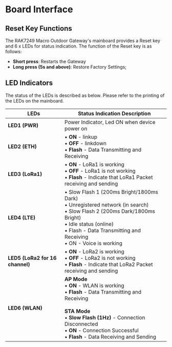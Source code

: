 # Board Interface


<rk-img
  src="/assets/images/datasheet/rak7249/circuit-board-interface.png"
  width="100%"
  figure-number="1"
  caption="Circuit Board Interface"
/>

## Reset Key Functions

The RAK7249 Macro Outdoor Gateway's mainboard provides a Reset key and 6 x LEDs for status indication. The function of the Reset key is as follows:

- **Short press**: Restarts the Gateway
- **Long press (5s and above)**: Restore Factory Settings;

## LED Indicators

The status of the LEDs is described as below. Please refer to the printing of the LEDs
on the mainboard.

| LEDs | Status Indication Description | 
| ---- | ---- | 
| **LED1 (PWR)** | Power Indicator, Led ON when device power on | 
| **LED2 (ETH)** |  • **ON** - linkup <br> • **OFF** - linkdown <br> • **Flash** - Data Transmitting and Receiving | 
| **LED3 (LoRa1)** | • **ON** - LoRa1 is working <br> • **OFF** - LoRa1 is not working <br> • **Flash** - Indicate that LoRa1 Packet receiving and sending | 
| **LED4 (LTE)** | • Slow Flash 1 (200ms Bright/1800ms Dark) <br> • Unregistered network (in search) <br> • Slow Flash 2 (200ms Dark/1800ms Bright) <br> • Idle status (online) <br> • Flash - Data Transmitting and Receiving <br> • ON - Voice is working | 
| **LED5 (LoRa2 for 16 channel)** | • **ON** - LoRa2 is working <br> • **OFF** - LoRa2 is not working <br> • **Flash** - Indicate that LoRa2 Packet receiving and sending | 
| **LED6 (WLAN)** |  **AP Mode** <br> • **ON** - WLAN is working <br> • **Flash** - Data Transmitting and Receiving <br><br> **STA Mode** <br> • **Slow Flash (1Hz)** - Connection Disconnected <br> • **ON** - Connection Successful <br> • **Flash** - Data Receiving and Sending | 



